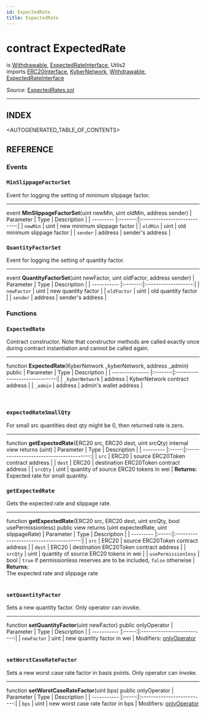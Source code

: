 ```yaml
---
id: ExpectedRate
title: ExpectedRate
---
```

# contract ExpectedRate
is [Withdrawable](api-withdrawable.md), [ExpectedRateInterface](api-expectedrateinterface.md), Utils2\
imports [ERC20Interface](api-erc-20-interface.md), [KyberNetwork](api-volumeimbalancerecorder.md), [Withdrawable](api-withdrawable.md), [ExpectedRateInterface](api-expectedrateinterface.md)

*Source*: [ExpectedRates.sol](https://github.com/KyberNetwork/smart-contracts/blob/master/contracts/ExpectedRates.sol)
___

## INDEX

<AUTOGENERATED_TABLE_OF_CONTENTS>

## REFERENCE

### Events

### `MinSlippageFactorSet`
Event for logging the setting of minimum slippage factor.
___
event __MinSlippageFactorSet__(uint newMin, uint oldMin, address sender)
| Parameter | Type    | Description                 |
| --------- |:-------:|:---------------------------:|
| `newMin`  | uint    | new minimum slippage factor |
| `oldMin`  | uint    | old minimum slippage factor |
| `sender`  | address | sender's address            |
<br />

### `QuantityFactorSet`
Event for logging the setting of quantity factor.
___
event __QuantityFactorSet__(uint newFactor, uint oldFactor, address sender)
| Parameter   | Type    | Description         |
| ----------- |:-------:|:-------------------:|
| `newFactor` | uint    | new quantity factor |
| `oldFactor` | uint    | old quantity factor |
| `sender`    | address | sender's address    |
<br />

### Functions

### `ExpectedRate`
Contract constructor. Note that constructor methods are called exactly once during contract instantiation and cannot be called again.
___
function __ExpectedRate__(KyberNetwork \_kyberNetwork, address \_admin) public
| Parameter       | Type    | Description                   |
| --------------- |:-------:|:-----------------------------:|
| `_kyberNetwork` | address | KyberNetwork contract address |
| `_admin`        | address | admin's wallet address        |

<br />

### `expectedRateSmallQty`
For small src quantities dest qty might be 0, then returned rate is zero.
___
function __getExpectedRate__(ERC20 src, ERC20 dest, uint srcQty) internal view returns (uint)
| Parameter | Type  | Description                             |
| --------- |:-----:|:---------------------------------------:|
| `src`     | ERC20 | source ERC20Token contract address      |
| `dest`    | ERC20 | destination ERC20Token contract address |
| `srcQty`  | uint  | quantity of source ERC20 tokens in wei  |
**Returns:**\
Expected rate for small quantity.
<br />

### `getExpectedRate`
Gets the expected rate and slippage rate.
___
function __getExpectedRate__(ERC20 src, ERC20 dest, uint srcQty, bool usePermissionless) public view returns (uint expectedRate, uint slippageRate)
| Parameter | Type  | Description                             |
| --------- |:-----:|:---------------------------------------:|
| `src`     | ERC20 | source ERC20Token contract address      |
| `dest`    | ERC20 | destination ERC20Token contract address |
| `srcQty`  | uint  | quantity of source ERC20 tokens in wei  |
| `usePermissionless`  | bool  | `true` if permissionless reserves are to be included, `false` otherwise  |
**Returns:**\
The expected rate and slippage  rate\
<br />

### `setQuantityFactor`
Sets a new quantity factor. Only operator can invoke.
___
function __setQuantityFactor__(uint newFactor) public onlyOperator
| Parameter   | Type  | Description                |
| ----------- |:-----:|:--------------------------:|
| `newFactor` | uint  | new quantity factor in wei |
Modifiers: [onlyOperator](api-permissiongroups.md#onlyoperator)\
<br />

### `setWorstCaseRateFactor`
Sets a new worst case rate factor in basis points. Only operator can invoke.
___
function __setWorstCaseRateFactor__(uint bps) public onlyOperator
| Parameter   | Type  | Description                |
| ----------- |:-----:|:--------------------------:|
| `bps` | uint  | new worst case rate factor in bps |
Modifiers: [onlyOperator](api-permissiongroups.md#onlyoperator)\
<br />
